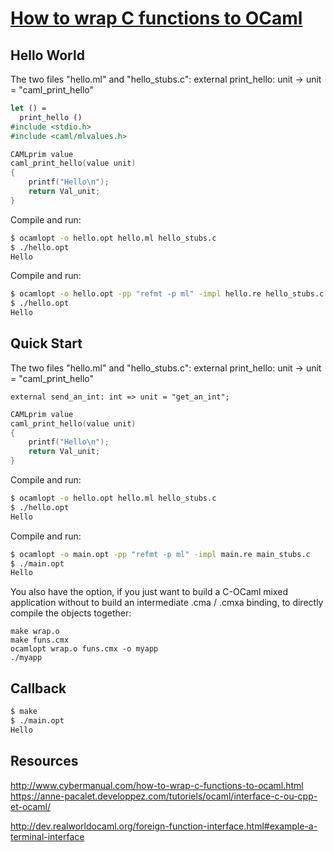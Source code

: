 # [How to wrap C functions to OCaml](http://www.linux-nantes.org/~fmonnier/OCaml/ocaml-wrapping-c.html)


## Hello World

The two files "hello.ml" and "hello_stubs.c":
external print_hello: unit -> unit = "caml_print_hello"

```ml
let () =
  print_hello ()
#include <stdio.h>
#include <caml/mlvalues.h>
```

```c
CAMLprim value
caml_print_hello(value unit)
{
    printf("Hello\n");
    return Val_unit;
}
```

Compile and run:

```sh
$ ocamlopt -o hello.opt hello.ml hello_stubs.c
$ ./hello.opt 
Hello
```
Compile and run:

```sh
$ ocamlopt -o hello.opt -pp "refmt -p ml" -impl hello.re hello_stubs.c
$ ./hello.opt 
Hello
```
## Quick Start

The two files "hello.ml" and "hello_stubs.c":
external print_hello: unit -> unit = "caml_print_hello"

```re
external send_an_int: int => unit = "get_an_int";
```

```c
CAMLprim value
caml_print_hello(value unit)
{
    printf("Hello\n");
    return Val_unit;
}
```

Compile and run:

```sh
$ ocamlopt -o hello.opt hello.ml hello_stubs.c
$ ./hello.opt 
Hello
```
Compile and run:

```sh
$ ocamlopt -o main.opt -pp "refmt -p ml" -impl main.re main_stubs.c
$ ./main.opt 
Hello
```


You also have the option, if you just want to build a C-OCaml mixed application without to build an intermediate .cma / .cmxa binding, to directly compile the objects together:
```
make wrap.o
make funs.cmx
ocamlopt wrap.o funs.cmx -o myapp
./myapp
```

## Callback

```sh
$ make
$ ./main.opt 
Hello
```

## Resources

http://www.cybermanual.com/how-to-wrap-c-functions-to-ocaml.html
https://anne-pacalet.developpez.com/tutoriels/ocaml/interface-c-ou-cpp-et-ocaml/

http://dev.realworldocaml.org/foreign-function-interface.html#example-a-terminal-interface
